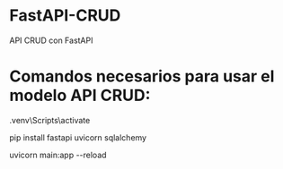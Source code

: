 # FastAPI-CRUD
API CRUD con FastAPI

# Comandos necesarios para usar el modelo API CRUD:

.venv\Scripts\activate

pip install fastapi uvicorn sqlalchemy

uvicorn main:app --reload
